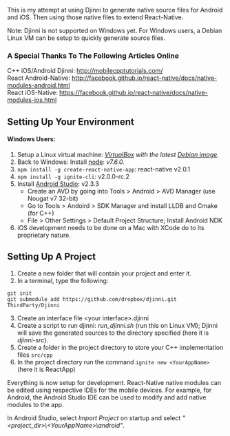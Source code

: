 This is my attempt at using Djinni to generate native source files for Android and iOS. Then using those native files to extend React-Native.<br>

Note: Djinni is not supported on Windows yet. For Windows users, a Debian Linux VM can be setup to quickly generate source files.<br>

### A Special Thanks To The Following Articles Online

C++ iOS/Android Djinni: http://mobilecpptutorials.com/<br>
React Android-Native: http://facebook.github.io/react-native/docs/native-modules-android.html<br>
React iOS-Native: https://facebook.github.io/react-native/docs/native-modules-ios.html<br>

## Setting Up Your Environment
#### Windows Users:

1. Setup a Linux virtual machine: *[VirtualBox](https://www.virtualbox.org/wiki/Downloads) with the latest [Debian image](https://www.debian.org/distrib/).*
2. Back to Windows: Install [node](https://nodejs.org/en/): *v7.6.0.*
3. `npm install -g create-react-native-app`: react-native v2.0.1
4. `npm install -g ignite-cli`: v2.0.0-rc.2
5. Install [Android Studio](https://developer.android.com/studio/index.html): v2.3.3
    * Create an AVD by going into Tools > Android > AVD Manager (use Nougat v7 32-bit)
    * Go to Tools > Andoird > SDK Manager and install LLDB and Cmake (for C++)
    * File > Other Settings > Default Project Structure; Install Android NDK
6. iOS development needs to be done on a Mac with XCode do to its proprietary nature.

## Setting Up A Project
1. Create a new folder that will contain your project and enter it.
2. In a terminal, type the following:
```
git init
git submodule add https://github.com/dropbox/djinni.git ThirdParty/Djinni
```
3. Create an interface file &lt;your interface&gt;.djinni
4. Create a script to run djinni: *run_djinni.sh* (run this on Linux VM); Djinni will save the generated sources to the directory specified (here it is *djinni-src*).
5. Create a folder in the project directory to store your C++ implementation files `src/cpp`
6. In the project directory run the command `ignite new <YourAppName>` (here it is ReactApp)

Everything is now setup for development. React-Native native modules can be edited using respective IDEs for the mobile devices. For example, for Android, the Android Studio IDE can be used to modify and add native modules to the app.

In Android Studio, select *Import Project* on startup and select *"&lt;project_dir&gt;\\&lt;YourAppName&gt;\\android"*.

